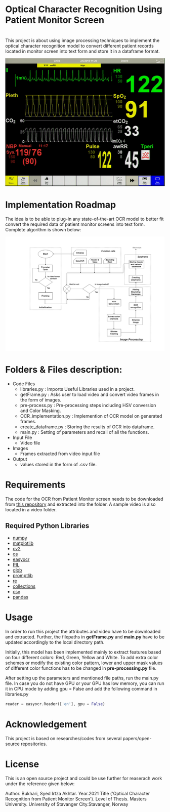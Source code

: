 # Optical Character Recognition Using Patient Monitor Screen 
#
This project is about using image processing techniques to implement the optical character recognition model to convert different patient records located in monitor screen into text form and store it in a dataframe format. 

![Screenshot](https://github.com/itti0322/Optical-Character-Recognition-using-Patient-Monitor-Screen/blob/main/pm.gif)

# Implementation Roadmap
The idea is to be able to plug-in any state-of-the-art OCR model to better fit convert the required data of patient monitor screens into text form. Complete algorithm is shown below:

![Screenshot](https://github.com/itti0322/Optical-Character-Recognition-using-Patient-Monitor-Screen/blob/main/Algorithm%20overview.jpg)


# Folders & Files description:
* Code Files
    * libraries.py : Imports Useful Libraries used in a project.
    * getFrame.py : Asks user to load video and convert video frames in the form of images.
    * pre-process.py : Pre-processing steps including HSV conversion and Color Masking.
    * OCR_implementation.py : Implemention of OCR model on generated frames.
    * create_dataframe.py : Storing the results of OCR into dataframe.
    * main.py : Setting of parameters and recall of all the functions.
* Input File
  * Video file
* Images
    * Frames extracted from video input file
* Output
    * values stored in the form of .csv file. 

# Requirements
The code for the OCR from Patient Monitor screen needs to be downloaded from [this repository]() and extracted into the folder. A sample video is also located in a video folder.

## Required Python Libraries
- [numpy](http://www.numpy.org/)
- [matplotlib](http://matplotlib.org/)
- [cv2](https://pypi.org/project/opencv-python/)
- [os](https://docs.python.org/3/library/os.html)
- [easyocr](https://pypi.org/project/easyocr/)
- [PIL](https://pypi.org/project/Pillow/)
- [glob](https://docs.python.org/3/library/glob.html)
- [promptlib](https://pypi.org/project/promptlib/)
- [re](https://docs.python.org/3/library/re.html)
- [collections](https://docs.python.org/3/library/collections.html)
- [csv](https://docs.python.org/3/library/csv.html)
- [pandas](https://pandas.pydata.org/)

# Usage
In order to run this project the attributes and video have to be downloaded and extracted. Further, the filepaths in __getFrame.py__ and __main.py__ have to be updated accordingly to the local directory path.

Initially, this model has been implemented mainly to extract features based on four different colors: Red, Green, Yellow and White. To add extra color schemes or modify the existing color pattern, lower and upper mask values of different color functions has to be changed in __pre-processing.py__ file. 

After setting up the parameters and mentioned file paths, run the main.py file. In case you do not have GPU or your GPU has low memory, you can run it in CPU mode by adding gpu = False and add the following command in libraries.py
``` python
reader = easyocr.Reader(['en'], gpu = False)
```

# Acknowledgement
This project is based on researches/codes from several papers/open-source repositories.


# License
This is an open source project and could be use further for reaserach work under the reference given below:

Author. Bukhari, Syed Irtza Akhtar.
Year.2021
Title ('Optical Character Recognition from Patient Monitor Screen').
Level of Thesis. Masters
University. University of Stavanger
City.Stavanger, Norway
